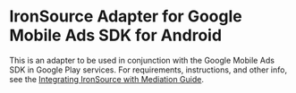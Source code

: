 # IronSource Adapter for Google Mobile Ads SDK for Android

This is an adapter to be used in conjunction with the Google Mobile Ads SDK in
Google Play services. For requirements, instructions, and other info, see the
[Integrating IronSource with Mediation Guide](https://developers.google.com/admob/android/mediation/ironsource).

